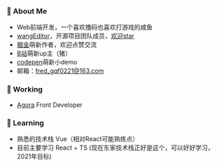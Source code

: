 <!--
**qianfengg/qianfengg** is a ✨ _special_ ✨ repository because its `README.md` (this file) appears on your GitHub profile.

Here are some ideas to get you started:

- 🔭 I’m currently working on ...
- 🌱 I’m currently learning ...
- 👯 I’m looking to collaborate on ...
- 🤔 I’m looking for help with ...
- 💬 Ask me about ...
- 📫 How to reach me: ...
- 😄 Pronouns: ...
- ⚡ Fun fact: ...
-->

### 💬 About Me

* Web前端开发，一个喜欢撸码也喜欢打游戏的咸鱼
* [wangEditor](https://www.wangeditor.com/)，开源项目团队成员，[欢迎star](https://github.com/wangeditor-team/wangEditor/)
* [掘金](https://juejin.cn/user/976022056999944/posts)萌新作者，欢迎点赞交流
* [B站](https://space.bilibili.com/2688063)萌新up主（猪）
* [codepen](https://codepen.io/qianfengg)萌新小demo
* 邮箱：fred_gqf0221@163.com

### 🔭 Working

* [Agora](https://www.agora.io/cn/?utm_source=baidu&utm_medium=cpc&utm_campaign=brand) Front Developer

### 🌱 Learning

* 熟悉的技术栈 Vue（相对React可能熟练点）
* 目前主要学习 React + TS (现在东家技术栈正好是这个，可以好好学习，2021年目标)



